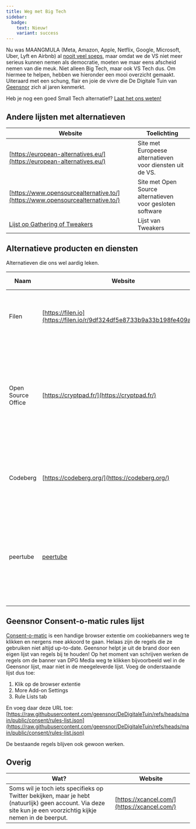 ```yaml
---
title: Weg met Big Tech
sidebar:
  badge:
    text: Nieuw!
    variant: success
---
```


Nu was MAANGMULA (Meta, Amazon, Apple, Netflix, Google, Microsoft, Uber, Lyft en Airbnb) al [nooit veel soeps](/overig/facebook-schandalen), maar omdat we de VS niet meer serieus kunnen nemen als democratie, moeten we maar eens afscheid nemen van die meuk. Niet alleen Big Tech, maar ook VS Tech dus. Om hiermee te helpen, hebben we hieronder een mooi overzicht gemaakt. Uiteraard met een schung, flair en joie de vivre die De Digitale Tuin van [Geensnor](https://www.geensnor.nl) zich al jaren kenmerkt.

Heb je nog een goed Small Tech alternatief? [Laat het ons weten!](https://github.com/geensnor/DeDigitaleTuin/edit/main/src/content/docs/soft-en-hardware/big-tech-weg.md)

## Andere lijsten met alternatieven

| Website                                                                                        | Toelichting                                               |
| ---------------------------------------------------------------------------------------------- | --------------------------------------------------------- |
| [https://european-alternatives.eu/](https://european-alternatives.eu/)                         | Site met Europeese alternatieven voor diensten uit de VS. |
| [https://www.opensourcealternative.to/](https://www.opensourcealternative.to/)                 | Site met Open Source alternatieven voor gesloten software |
| [Lijst op Gathering of Tweakers](https://gathering.tweakers.net/forum/list_messages/2285628/0) | Lijst van Tweakers                                        |

## Alternatieve producten en diensten

Alternatieven die ons wel aardig leken.

| Naam               | Website                                                                 | Alternatief voor                   | Toelichting                                                                                                                                             |
| ------------------ | ----------------------------------------------------------------------- | ---------------------------------- | ------------------------------------------------------------------------------------------------------------------------------------------------------- |
| Filen              | [https://filen.io](https://filen.io/r/9df324df5e8733b9a33b198fe409a907) | Dropbox, Google Drive, Onedrive    | Duitse cloud opslag. Keurig in de EU en vriendelijk voor de portemonee.                                                                                 |
| Open Source Office | [https://cryptpad.fr/](https://cryptpad.fr/)                            | Microsoft Office, Onenote en Forms | Zoals bij zoveel open source software is de UI zo lelijk als de nacht, maar alles lijkt te werken. Vooral de formulieren oplossing kan erg handig zijn. |
| Codeberg           | [https://codeberg.org/](https://codeberg.org/)                          | GitHub                             | GitHub met een zelfgebreide wollen trui aan. Duits. Nog minder Big Tech dan GitLab.                                                                     |
| peertube           | [peertube](https://joinpeertube.org/)                                   | Youtube                            | Videos in de fediverse. Ook hier moet je even over de mindfuck heen met verschillende servers maar met de app gaat dat eigenlijk best soepel.           |

## Geensnor Consent-o-matic rules lijst

[Consent-o-matic](https://consentomatic.au.dk/) is een handige browser extentie om cookiebanners weg te klikken en nergens mee akkoord te gaan. Helaas zijn de regels die ze gebruiken niet altijd up-to-date. Geensnor helpt je uit de brand door een eigen lijst van regels bij te houden! Op het moment van schrijven werken de regels om de banner van DPG Media weg te klikken bijvoorbeeld wel in de Geensnor lijst, maar niet in de meegeleverde lijst. Voeg de onderstaande lijst dus toe:

1. Klik op de browser extentie
2. More Add-on Settings
3. Rule Lists tab

En voeg daar deze URL toe: [https://raw.githubusercontent.com/geensnor/DeDigitaleTuin/refs/heads/main/public/consent/rules-list.json](https://raw.githubusercontent.com/geensnor/DeDigitaleTuin/refs/heads/main/public/consent/rules-list.json)

De bestaande regels blijven ook gewoon werken.

## Overig

| Wat?                                                                                                                                                           | Website                                      |
| -------------------------------------------------------------------------------------------------------------------------------------------------------------- | -------------------------------------------- |
| Soms wil je toch iets specifieks op Twitter bekijken, maar je hebt (natuurlijk) geen account. Via deze site kun je een voorzichtig kijkje nemen in de beerput. | [https://xcancel.com/](https://xcancel.com/) |
